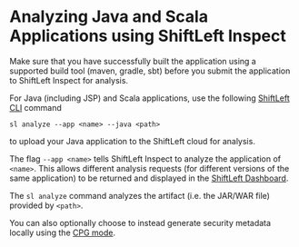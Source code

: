 # Analyzing Java and Scala Applications using ShiftLeft Inspect

Make sure that you have successfully built the application using a supported build tool (maven, gradle, sbt) before you submit the application to ShiftLeft Inspect for analysis. 

For Java (including JSP) and Scala applications, use the following [ShiftLeft CLI](../using-cli/cli-reference.md) command

```
sl analyze --app <name> --java <path>
```

to upload your Java application to the ShiftLeft cloud for analysis. 

The flag `--app <name>` tells ShiftLeft Inspect to analyze the application of `<name>`. This allows different analysis requests (for different versions of the same application) to be returned and displayed in the [ShiftLeft Dashboard](../using-dashboard/vulnerability-dashboard.md).

The `sl analyze` command analyzes the artifact (i.e. the JAR/WAR file) provided by `<path>`.

You can also optionally choose to instead generate security metadata locally using the [CPG mode](analyzing-applications.md#cpg-mode).

